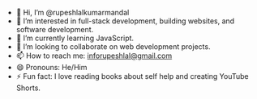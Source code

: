 - 👋 Hi, I’m @rupeshlalkumarmandal
- 👀 I’m interested in full-stack development, building websites, and software development.
- 🌱 I’m currently learning JavaScript.
- 💞️ I’m looking to collaborate on web development projects.
- 📫 How to reach me: inforupeshlal@gmail.com
- 😄 Pronouns: He/Him
- ⚡ Fun fact: I love reading books about self help and creating YouTube Shorts.

<!---
rupeshlalkumarmandal/rupeshlalkumarmandal is a ✨ special ✨ repository because its `README.md` (this file) appears on your GitHub profile.
You can click the Preview link to take a look at your changes.
--->

